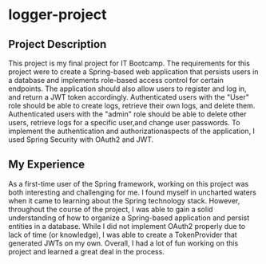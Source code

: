 # logger-project

## Project Description

This project is my final project for IT Bootcamp. The requirements for this project were
to create a Spring-based web application that persists users in a database and implements 
role-based access control for certain endpoints. The application should also allow users to
register and log in, and return a JWT token accordingly. Authenticated users with the "User" role
should be able to create logs, retrieve their own logs, and delete them. Authenticated users with
the "admin" role should be able to delete other users, retrieve logs for a specific user,and change
user passwords. To implement the authentication and authorizationaspects of the application,
I used Spring Security with OAuth2 and JWT.

## My Experience

As a first-time user of the Spring framework, working on this project was both interesting and
challenging for me. I found myself in uncharted waters when it came to learning about the Spring
technology stack. However, throughout the course of the project, I was able to gain a solid understanding
of how to organize a Spring-based application and persist entities in a database. While I did not 
implement OAuth2 properly due to lack of time (or knowledge), I was able to create a TokenProvider 
that generated JWTs on my own. Overall, I had a lot of fun working on this project and learned a great
deal in the process.

